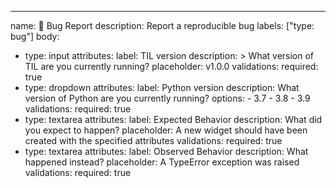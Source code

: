 ---
name: 🐛 Bug Report
description: Report a reproducible bug
labels: ["type: bug"]
body:
  - type: input
    attributes:
      label: TIL version
      description: >
        What version of TIL are you currently running?
      placeholder: v1.0.0
    validations:
      required: true
  - type: dropdown
    attributes:
      label: Python version
      description: What version of Python are you currently running?
      options:
        - 3.7
        - 3.8
        - 3.9
    validations:
      required: true
  - type: textarea
    attributes:
      label: Expected Behavior
      description: What did you expect to happen?
      placeholder: A new widget should have been created with the specified attributes
    validations:
      required: true
  - type: textarea
    attributes:
      label: Observed Behavior
      description: What happened instead?
      placeholder: A TypeError exception was raised
    validations:
      required: true
